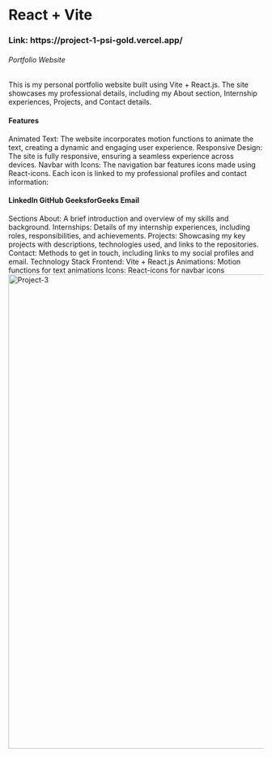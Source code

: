 # React + Vite
<h3>Link: https://project-1-psi-gold.vercel.app/</h3>
<h6>Portfolio Website</h6>

This is my personal portfolio website built using Vite + React.js. The site showcases my professional details, including my About section, Internship experiences, Projects, and Contact details.

<h4>Features</h4>
Animated Text: The website incorporates motion functions to animate the text, creating a dynamic and engaging user experience.
Responsive Design: The site is fully responsive, ensuring a seamless experience across devices.
Navbar with Icons: The navigation bar features icons made using React-icons. Each icon is linked to my professional profiles and contact information:
<h4>
LinkedIn
GitHub
GeeksforGeeks
Email
</h4>
Sections
About: A brief introduction and overview of my skills and background.
Internships: Details of my internship experiences, including roles, responsibilities, and achievements.
Projects: Showcasing my key projects with descriptions, technologies used, and links to the repositories.
Contact: Methods to get in touch, including links to my social profiles and email.
Technology Stack
Frontend: Vite + React.js
Animations: Motion functions for text animations
Icons: React-icons for navbar icons
 
<img width="935" alt="Project-3" src="https://github.com/user-attachments/assets/d2da75d3-057c-4dbb-9918-eb79b7a9cfe2">

